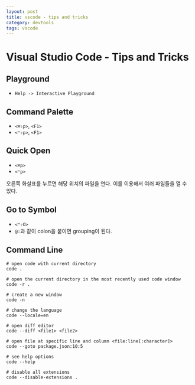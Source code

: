 ```yaml
---
layout: post
title: vscode - tips and tricks
category: devtools
tags: vscode
---
```




# Visual Studio Code - Tips and Tricks

## Playground

- `Help -> Interactive Playground`

## Command Palette

- `<⌘⇧p>`, `<F1>`
- `<⌃⇧p>`, `<F1>`

## Quick Open

- `<⌘p>`
- `<⌃p>`

오른쪽 화살표를 누르면 해당 위치의 파일을 연다. 이를 이용해서 여러 파일들을 열 수 있다.

## Go to Symbol

- `<⌃⇧O>` 
- `@:`과 같이 colon을 붙이면 grouping이 된다.

## Command Line

```shell
# open code with current directory
code .

# open the current directory in the most recently used code window
code -r .

# create a new window
code -n

# change the language
code --locale=en

# open diff editor
code --diff <file1> <file2>

# open file at specific line and column <file:line[:character]>
code --goto package.json:10:5

# see help options
code --help

# disable all extensions
code --disable-extensions .
```

